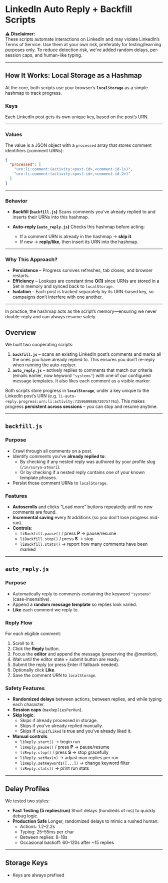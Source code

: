 # LinkedIn Auto Reply + Backfill Scripts

⚠️ **Disclaimer:**  
These scripts automate interactions on LinkedIn and may violate LinkedIn’s Terms of Service. Use them at your own risk, preferably for testing/learning purposes only. To reduce detection risk, we’ve added random delays, per-session caps, and human-like typing.

---

## How It Works: Local Storage as a Hashmap

At the core, both scripts use your browser’s **`localStorage`** as a simple hashmap to track progress.

### Keys
Each LinkedIn post gets its own unique key, based on the post’s URN.

---

### Values
The value is a JSON object with a `processed` array that stores comment identifiers (comment URNs):

```json
{
  "processed": [
    "urn:li:comment:(activity:<post-id>,<comment-id-1>)",
    "urn:li:comment:(activity:<post-id>,<comment-id-2>)"
  ]
}
````

---

### Behavior

* **Backfill (`backfill.js`)**
  Scans comments you’ve already replied to and inserts their URNs into this hashmap.

* **Auto-reply (`auto_reply.js`)**
  Checks this hashmap before acting:

  * If a comment URN is already in the hashmap → **skip it**.
  * If new → **reply/like**, then insert its URN into the hashmap.

---

### Why This Approach?

* **Persistence** – Progress survives refreshes, tab closes, and browser restarts.
* **Efficiency** – Lookups are constant time **O(1)** since URNs are stored in a Set in memory and synced back to `localStorage`.
* **Isolation** – Each post is tracked separately by its URN-based key, so campaigns don’t interfere with one another.

---

In practice, the hashmap acts as the script’s memory—ensuring we never double-reply and can always resume safely.


## Overview

We built two cooperating scripts:

1. **`backfill.js`** – scans an existing LinkedIn post’s comments and marks all the ones you have already replied to. This ensures you don’t re-reply when running the auto-replyer.
2. **`auto_reply.js`** – actively replies to comments that match our criteria (emails earlier, now keyword `"systems"`) with one of our configured message templates. It also likes each comment as a visible marker.

Both scripts store progress in **`localStorage`**, under a key unique to the LinkedIn post’s URN (e.g.
`li-auto-reply.progress:urn:li:activity:7359689886720757761`).
This makes progress **persistent across sessions** – you can stop and resume anytime.

---

## `backfill.js`

### Purpose
- Crawl through all comments on a post.
- Identify comments you’ve **already replied to**:
  - By checking if any nested reply was authored by your profile slug (`/in/surya-atmuri`).
  - Or by checking if a nested reply contains one of your known template phrases.
- Persist those comment URNs to `localStorage`.

### Features
- **Autoscrolls** and clicks “Load more” buttons repeatedly until no new comments are found.
- **Incremental saving** every N additions (so you don’t lose progress mid-run).
- **Controls**:
  - `liBackfill.pause()` / press **P** → pause/resume
  - `liBackfill.stop()` / press **S** → stop
  - `liBackfill.stats()` → report how many comments have been marked

---

## `auto_reply.js`

### Purpose
- Automatically reply to comments containing the keyword `"systems"` (case-insensitive).
- Append a **random message template** so replies look varied.
- **Like** each comment we reply to.

### Reply Flow
For each eligible comment:
1. Scroll to it.
2. Click the **Reply** button.
3. Focus the **editor** and append the message (preserving the @mention).
4. Wait until the editor state + submit button are ready.
5. Submit the reply (or press Enter if fallback needed).
6. Optionally click **Like**.
7. Save the comment URN to `localStorage`.

### Safety Features
- **Randomized delays** between actions, between replies, and while typing each character.
- **Session caps** (`maxRepliesPerRun`).
- **Skip logic**:
  - Skips if already processed in storage.
  - Skips if you’ve already replied manually.
  - Skips if `skipIfLiked` is true and you’ve already liked it.
- **Manual controls**:
  - `liReply.start()` → begin run
  - `liReply.pause()` / press **P** → pause/resume
  - `liReply.stop()` / press **S** → stop gracefully
  - `liReply.setMax(n)` → adjust max replies per run
  - `liReply.setKeywords([...])` → change keyword filter
  - `liReply.stats()` → print run stats

---

## Delay Profiles

We tested two styles:

- **Fast Testing (5 replies/run)**
  Short delays (hundreds of ms) to quickly debug logic.
- **Production Safe**
  Longer, randomized delays to mimic a rushed human:
  - Actions: 1.2–2.2s
  - Typing: 25–55ms per char
  - Between replies: 8–18s
  - Occasional backoff: 60–120s after ~15 replies

---

## Storage Keys

- Keys are always prefixed
